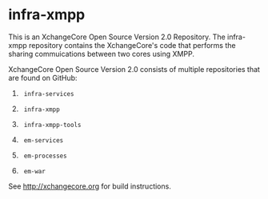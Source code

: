 # infra-xmpp
This is an XchangeCore Open Source Version 2.0 Repository.  The infra-xmpp repository contains the XchangeCore's  code that performs the sharing commuications between two cores using XMPP.  

XchangeCore Open Source Version 2.0 consists of multiple repositories that are found on GitHub:

1.      infra-services
2.      infra-xmpp
3.      infra-xmpp-tools
4.      em-services
5.      em-processes
6.      em-war

See http://xchangecore.org for build instructions.
